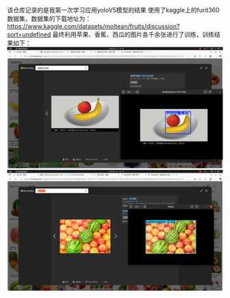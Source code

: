 该仓库记录的是我第一次学习应用yoloV5模型的结果
使用了kaggle上的furit360数据集，数据集的下载地址为：https://www.kaggle.com/datasets/moltean/fruits/discussion?sort=undefined
最终利用苹果、香蕉、西瓜的图片各千余张进行了训练，训练结果如下：
![alt text](<2025-02-27 10-14-22 的屏幕截图.png>)
![alt text](<2025-02-27 10-22-13 的屏幕截图.png>)

